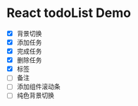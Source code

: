 # React todoList Demo

- [x] 背景切换
- [x] 添加任务
- [x] 完成任务
- [x] 删除任务
- [x] 标签
- [ ] 备注
- [ ] 添加组件滚动条
- [ ] 纯色背景切换
